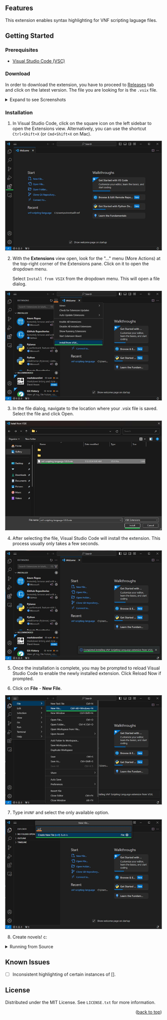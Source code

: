 ## Features

This extension enables syntax highlighting for VNF scripting laguage files.

<!-- GETTING STARTED -->
## Getting Started

### Prerequisites

- [Visual Studio Code (VSC)](https://code.visualstudio.com/download)

### Download

In order to download the extension, you have to proceed to [Releases](https://github.com/ev3rest/vnf-scripting-language/releases) tab and click on the latest version. The file you are looking for is the `.vsix` file.

<details>

<summary>Expand to see Screenshots</summary>

![Step 1](images/download/1.jpg)

<space>

![Step 2](images/download/2.jpg)

</details>

### Installation

1. In Visual Studio Code, click on the square icon on the left sidebar to open the Extensions view. Alternatively, you can use the shortcut `Ctrl+Shift+X` (or `Cmd+Shift+X` on Mac).

![Step 1](images/installation/1.jpg)

2. With the **Extensions** view open, look for the "..." menu (More Actions) at the top-right corner of the Extensions pane. Click on it to open the dropdown menu.

    Select `Install from VSIX` from the dropdown menu. This will open a file dialog.

![Step 2](images/installation/2.jpg)

3. In the file dialog, navigate to the location where your .vsix file is saved. Select the file and click Open.

![Step 3](images/installation/3.jpg)

4. After selecting the file, Visual Studio Code will install the extension. This process usually only takes a few seconds.

![Step 4](images/installation/4.jpg)

5. Once the installation is complete, you may be prompted to reload Visual Studio Code to enable the newly installed extension. Click Reload Now if prompted.

6. Click on **File** - **New File**.

![Step 6](images/installation/6.jpg)

7. Type in`VNF` and select the only available option.

![Step 7](images/installation/7.jpg)

8. Create novels! c:

<details>

<summary>Running from Source</summary>

### Running from Source

1. Open new VSCode windows

2. Open the source files folder: **File** - **Open Folder** and select your `vnf-scripting-language` folder.

3. Press F5 to Run

4. This will open a new instance of VSCode with the extension loaded. You should be able to create and open files here.

Building from source would require installation of `vsce` npm package. You should be able to run `vsce package` in this repo's folder and get a packaged extension file (`.vsix`).

</details>


## Known Issues

- [ ] Inconsistent highlighting of certain instances of [].

<!-- LICENSE -->
## License

Distributed under the MIT License. See `LICENSE.txt` for more information.

<p align="right">(<a href="#features">back to top</a>)</p>